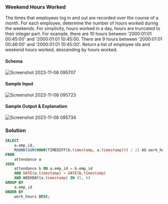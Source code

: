 ### Weekend Hours Worked

The times that employees log in and out are recorded over the course of a month. For each employee, determine the number of hours worked during the weekends. For simplicity, hours worked in a day, hours are truncated to their integer part.
For example, there are 10 hours between '2000:01:01 00:45:00' and '2000:01:01 10:45:00. There are 9 hours between '2000:01:01 00:46:00' and '2000:01:01 10:45:00'.
Return a list of employee ids and weekend hours worked, descending by hours worked.

#### Schema
![Screenshot 2023-11-08 095707](https://github.com/Pluto0104/hackerrank-certification-solutions-using-javascript/assets/136573674/8ed0e902-2ddf-46b3-be75-908c22857eae)

#### Sample Input
![Screenshot 2023-11-08 095723](https://github.com/Pluto0104/hackerrank-certification-solutions-using-javascript/assets/136573674/700b5fe4-dff2-480c-bf11-220b09ef1830)

#### Sample Output & Explanation
![Screenshot 2023-11-08 095734](https://github.com/Pluto0104/hackerrank-certification-solutions-using-javascript/assets/136573674/452db911-ce26-4c05-a142-1c21546afc8d)

### Solution

```sql
SELECT
    a.emp_id,
    ROUND(SUM(HOUR(TIMEDIFF(b.timestamp, a.timestamp))) / 2) AS work_hours
FROM
    attendance a
JOIN
    attendance b ON a.emp_id = b.emp_id
    AND DATE(a.timestamp) = DATE(b.timestamp)
    AND WEEKDAY(a.timestamp) IN (5, 6)
GROUP BY
    a.emp_id
ORDER BY
    work_hours DESC;
```
